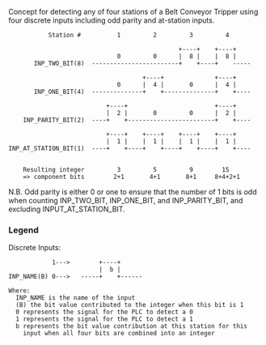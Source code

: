 

Concept for detecting any of four stations of a Belt Conveyor Tripper
using four discrete inputs including odd parity and at-station inputs.

               Station #          1         2         3         4

                                                   +----+    +----+
                                  0         0      |  8 |    |  8 |
           INP_TWO_BIT(8)  ------------------------+    +----+    -----

                                         +----+              +----+
                                  0      |  4 |       0      |  4 |
           INP_ONE_BIT(4)  --------------+    +--------------+    +----

                               +----+                        +----+
                               |  2 |       0         0      |  2 |
        INP_PARITY_BIT(2)  ----+    +------------------------+    +----

                               +----+    +----+    +----+    +----+
                               |  1 |    |  1 |    |  1 |    |  1 |
    INP_AT_STATION_BIT(1)  ----+    +----+    +----+    +----+    +----


        Resulting integer         3         5         9        15
        => component bits        2+1       4+1       8+1     8+4+2+1

N.B. Odd parity is either 0 or one to ensure that the number of 1 bits
is odd when counting INP_TWO_BIT, INP_ONE_BIT, and INP_PARITY_BIT, and
excluding INPUT_AT_STATION_BIT.

### Legend

Discrete Inputs:

                1--->        +----+
                             |  b |
    INP_NAME(B) 0--->   -----+    +------
         
    Where:
      INP_NAME is the name of the input
      (B) the bit value contributed to the integer when this bit is 1
      0 represents the signal for the PLC to detect a 0
      1 represents the signal for the PLC to detect a 1
      b represents the bit value contribution at this station for this
        input when all four bits are combined into an integer
